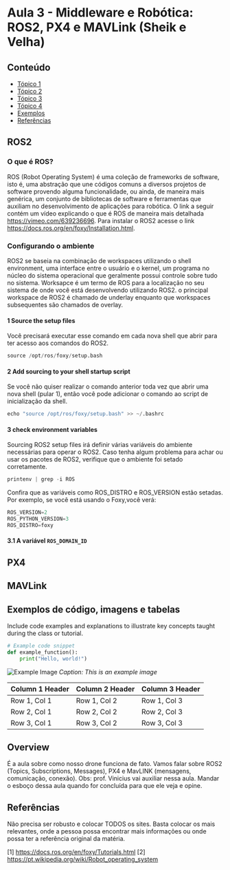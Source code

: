 # Aula 3 - Middleware e Robótica: ROS2, PX4 e MAVLink (Sheik e Velha)

## Conteúdo

- [Tópico 1](#tópico-1)
- [Tópico 2](#tópico-2)
- [Tópico 3](#tópico-3)
- [Tópico 4](#tópico-4)
- [Exemplos](#exemplos-de-código-imagens-e-tabelas)
- [Referências](#referências)

## ROS2

### O que é ROS?

ROS (Robot Operating System) é uma coleção de frameworks de software, isto é, uma abstração que une códigos comuns a diversos projetos de software provendo alguma funcionalidade, ou ainda, de maneira mais genérica, um conjunto de bibliotecas de software e ferramentas que auxiliam no desenvolvimento de aplicações para robótica. O link a seguir contém um vídeo explicando o que é ROS de maneira mais detalhada <https://vimeo.com/639236696>. Para instalar o ROS2 acesse o link <https://docs.ros.org/en/foxy/Installation.html>.

### Configurando o ambiente

ROS2 se baseia na combinação de workspaces utilizando o shell environment, uma interface entre o usuário e o kernel, um programa no núcleo do sistema operacional que geralmente possui controle sobre tudo no sistema. Worksapce é um termo de ROS para a localização no seu sistema de onde você está desenvolvendo utilizando ROS2. o principal workspace de ROS2 é chamado de underlay enquanto que workspaces subsequentes são chamados de overlay.

#### 1 Source the setup files

Você precisará executar esse comando em cada nova shell que abrir para ter acesso aos comandos do ROS2.

```python
source /opt/ros/foxy/setup.bash
```

#### 2 Add sourcing to your shell startup script

Se você não quiser realizar o comando anterior toda vez que abrir uma nova shell (pular 1), então você pode adicionar o comando ao script de inicialização da shell.

```python
echo "source /opt/ros/foxy/setup.bash" >> ~/.bashrc
```

#### 3 check environment variables

Sourcing ROS2 setup files irá definir várias variáveis do ambiente necessárias para operar o ROS2. Caso tenha algum problema para achar ou usar os pacotes de ROS2, verifique que o ambiente foi setado corretamente.

```python
printenv | grep -i ROS
```

Confira que as variáveis como ROS_DISTRO e ROS_VERSION estão setadas. Por exemplo, se você está usando o Foxy,você verá:

```python
ROS_VERSION=2
ROS_PYTHON_VERSION=3
ROS_DISTRO=foxy
```

#### 3.1 A variável ```ROS_DOMAIN_ID```


## PX4

## MAVLink

## Exemplos de código, imagens e tabelas

Include code examples and explanations to illustrate key concepts taught during the class or tutorial.

```python
# Example code snippet
def example_function():
    print("Hello, world!")
```

![Example Image](https://example.com/image.jpg)
*Caption: This is an example image*

| Column 1 Header | Column 2 Header | Column 3 Header |
| --------------- | --------------- | --------------- |
| Row 1, Col 1    | Row 1, Col 2    | Row 1, Col 3    |
| Row 2, Col 1    | Row 2, Col 2    | Row 2, Col 3    |
| Row 3, Col 1    | Row 3, Col 2    | Row 3, Col 3    |

## Overview

É a aula sobre como nosso drone funciona de fato. Vamos falar sobre ROS2 (Topics, Subscriptions, Messages), PX4 e MavLINK (mensagens, comunicação, conexão). 
Obs: prof. Vinicius vai auxiliar nessa aula. Mandar o esboço dessa aula quando for concluída para que ele veja e opine.

## Referências

Não precisa ser robusto e colocar TODOS os sites. Basta colocar os mais relevantes, onde a pessoa possa encontrar mais informações ou onde possa ter a referência original da matéria.

[def]: #license

[1] <https://docs.ros.org/en/foxy/Tutorials.html>
[2] <https://pt.wikipedia.org/wiki/Robot_operating_system>
